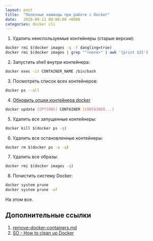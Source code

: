 ```yaml
---
layout: post
title:  "Полезные команды при работе с Docker"
date:   2018-09-11 09:00:00 +0800
categories: docker cli
---
```


1. Удалить неиспользуемые контейнеры (старые версии):
```sh
docker rmi $(docker images -q -f dangling=true)
docker rmi $(docker images | grep "^<none>" | awk '{print $3}')
```
2. Запустить shell внутри контейнера:
```sh
docker exec -it CONTAINER_NAME /bin/bash
```
3. Посмотреть список всех контейнеров:
```sh
docker ps --all
```
4. [Обновить опции контейнера docker](https://docs.docker.com/engine/reference/commandline/update)
```sh
docker update [OPTIONS] CONTAINER [CONTAINER...]
```
5. Удалить все запущенные контейнеры:
```sh
docker kill $(docker ps -q)
```
6. Удалить все остановленные контейнеры:
```sh
docker rm $(docker ps -a -q)
```
7. Удалить все образы:
```sh
docker rmi $(docker images -q)
```
8. Почистить систему Docker:
```sh
docker system prune
docker system prune -af
```

На этом все.

## Дополнительные ссылки
1. [remove-docker-containers.md](https://gist.github.com/ngpestelos/4fc2e31e19f86b9cf10b)
2. [SO - How to clean up Docker](https://stackoverflow.com/questions/45798076/how-to-clean-up-docker)
